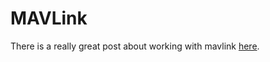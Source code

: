 # MAVLink

There is a really great post about working with mavlink [here](http://discuss.ardupilot.org/t/mavlink-step-by-step/9629).